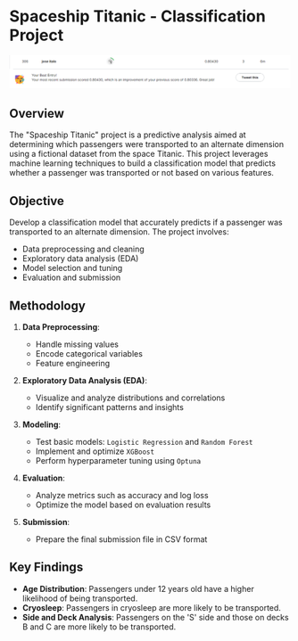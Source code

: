 # Spaceship Titanic - Classification Project

![My score](https://github.com/Ito-Santana/Machine_Learning_Projects/blob/main/Classification/Spaceship%20Titanic/ignore_images/submission.png)

## Overview

The "Spaceship Titanic" project is a predictive analysis aimed at determining which passengers were transported to an alternate dimension using a fictional dataset from the space Titanic. This project leverages machine learning techniques to build a classification model that predicts whether a passenger was transported or not based on various features.

## Objective

Develop a classification model that accurately predicts if a passenger was transported to an alternate dimension. The project involves:

- Data preprocessing and cleaning
- Exploratory data analysis (EDA)
- Model selection and tuning
- Evaluation and submission

## Methodology

1. **Data Preprocessing**:
   - Handle missing values
   - Encode categorical variables
   - Feature engineering

2. **Exploratory Data Analysis (EDA)**:
   - Visualize and analyze distributions and correlations
   - Identify significant patterns and insights

3. **Modeling**:
   - Test basic models: `Logistic Regression` and `Random Forest`
   - Implement and optimize `XGBoost`
   - Perform hyperparameter tuning using `Optuna`

4. **Evaluation**:
   - Analyze metrics such as accuracy and log loss
   - Optimize the model based on evaluation results

5. **Submission**:
   - Prepare the final submission file in CSV format

## Key Findings

- **Age Distribution**: Passengers under 12 years old have a higher likelihood of being transported.
- **Cryosleep**: Passengers in cryosleep are more likely to be transported.
- **Side and Deck Analysis**: Passengers on the 'S' side and those on decks B and C are more likely to be transported.

